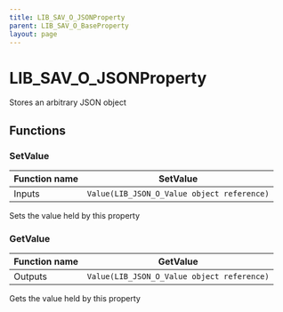 ```yaml
---
title: LIB_SAV_O_JSONProperty
parent: LIB_SAV_O_BaseProperty
layout: page
---
```


# LIB_SAV_O_JSONProperty

Stores an arbitrary JSON object

## Functions

### SetValue

| Function name | SetValue |
| --- | --- |
| Inputs | `Value(LIB_JSON_O_Value object reference)` |

Sets the value held by this property

### GetValue

| Function name | GetValue |
| --- | --- |
| Outputs | `Value(LIB_JSON_O_Value object reference)` |

Gets the value held by this property
